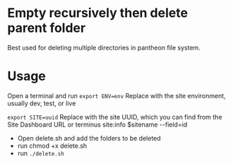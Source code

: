 # Empty recursively then delete parent folder
Best used for deleting multiple directories in pantheon file system.

# Usage
Open a terminal and run
`export ENV=env` Replace with the site environment, usually dev, test, or live

`export SITE=uuid` Replace with the site UUID, which you can find from the Site Dashboard URL or terminus site:info $sitename --field=id

* Open delete.sh and add the folders to be deleted
* run chmod +x delete.sh
* run `./delete.sh`

